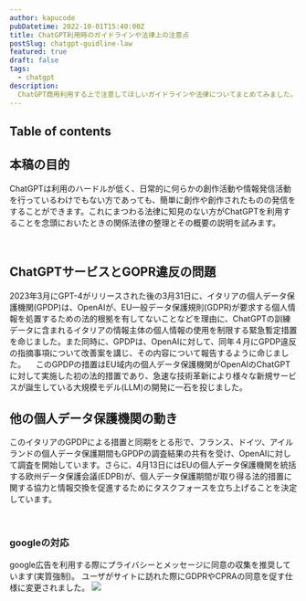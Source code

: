 ```yaml
---
author: kapucode
pubDatetime: 2022-10-01T15:40:00Z
title: ChatGPT利用時のガイドラインや法律上の注意点
postSlug: chatgpt-guidline-law
featured: true
draft: false
tags:
  - chatgpt
description:
  ChatGPT商用利用する上で注意してほしいガイドラインや法律についてまとめてみました。
---
```


## Table of contents

## 本稿の目的
ChatGPTは利用のハードルが低く、日常的に何らかの創作活動や情報発信活動を行っているわけでもない方であっても、簡単に創作や創作されたものの発信をすることができます。これにまつわる法律に知見のない方がChatGPTを利用することを念頭においたときの関係法律の整理とその概要の説明を試みます。

<br />

## ChatGPTサービスとGOPR違反の問題
2023年3月にGPT-4がリリースされた後の3月31日に、イタリアの個人データ保護機関(GPDP)は、OpenAIが、EU一般データ保護規則(GDPR)が要求する個人情報を処置するための法的根拠を有してないことなどを理由に、ChatGPTの訓練データに含まれるイタリアの情報主体の個人情報の使用を制限する緊急暫定措置を命じました。また同時に、GPDPは、OpenAIに対して、同年４月にGPDP違反の指摘事項について改善案を講じ、その内容について報告するように命じました。
　このGPDPの措置はEU域内の個人データ保護機関がOpenAIのChatGPTに対して実施した初の法的措置であり、急速な技術革新により様々な新規サービスが誕生している大規模モデル(LLM)の開発に一石を投じました。

## 他の個人データ保護機関の動き
このイタリアのGPDPによる措置と同期をとる形で、フランス、ドイツ、アイルランドの個人データ保護期間もGPDPの調査結果の共有を受け、OpenAIに対して調査を開始しています。さらに、4月13日にはEUの個人データ保護機関を統括する欧州データ保護会議(EDPB)が、個人データ保護期間が取り得る法的措置に関する協力と情報交換を促進するためにタスクフォースを立ち上げることを決定しています。

<br />

### googleの対応
google広告を利用する際にプライバシーとメッセージに同意の収集を推奨しています(実質強制)。
ユーザがサイトに訪れた際にGDPRやCPRAの同意を促す仕様に変更されました。
![](/blog/2023-10-01-3/google-adsence.png)

